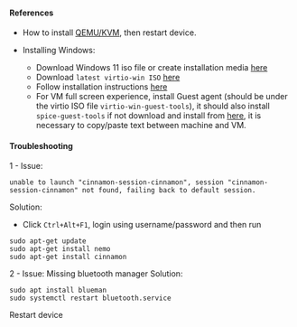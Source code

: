 #### References
- How to install [QEMU/KVM](https://forums.linuxmint.com/viewtopic.php?t=428069), then restart device.

- Installing Windows:
    - Download Windows 11 iso file or create installation media [here](https://www.microsoft.com/en-us/software-download/windows11)
    - Download `latest virtio-win ISO` [here](https://github.com/virtio-win/virtio-win-pkg-scripts?tab=readme-ov-file#downloads)
    - Follow installation instructions [here](https://www.youtube.com/watch?v=WmFpwpW6Xko)
    - For VM full screen experience, install Guest agent (should be under the virtio ISO file `virtio-win-guest-tools`), it should also install `spice-guest-tools` if not download and install from [here](https://www.spice-space.org/download/windows/spice-guest-tools/spice-guest-tools-latest.exe), it is necessary to copy/paste text between machine and VM.

#### Troubleshooting

1 - 
Issue:
```
unable to launch "cinnamon-session-cinnamon", session "cinnamon-session-cinnamon" not found, failing back to default session.
```
Solution:
- Click `Ctrl+Alt+F1`, login using username/password and then run
```
sudo apt-get update
sudo apt-get install nemo
sudo apt-get install cinnamon
```
2 - Issue: Missing bluetooth manager
Solution: 
```
sudo apt install blueman
sudo systemctl restart bluetooth.service
```
Restart device
